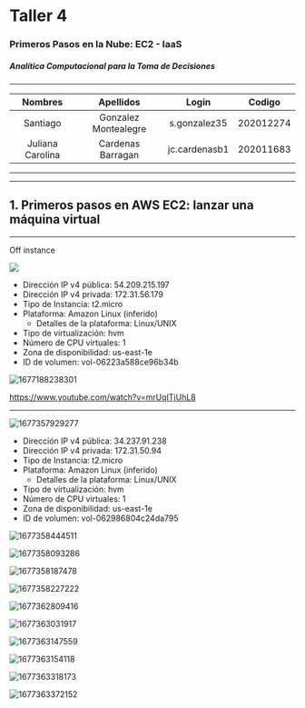 # Taller 4

### Primeros Pasos en la Nube: EC2 - IaaS

##### Analítica Computacional para la Toma de Decisiones

---

|     Nombres      |      Apellidos       |     Login     |  Codigo   |
| :--------------: | :------------------: | :-----------: | :-------: |
|     Santiago     | Gonzalez Montealegre | s.gonzalez35  | 202012274 |
| Juliana Carolina |  Cardenas Barragan   | jc.cardenasb1 | 202011683 |

---

---

## 1. Primeros pasos en AWS EC2: lanzar una máquina virtual

---

Off instance

![](image/Taller5-Soluci%C3%B3n/1677187092917.png)

- Dirección IP v4 pública: 54.209.215.197
- Dirección IP v4 privada: 172.31.56.179
- Tipo de Instancia: t2.micro
- Plataforma: Amazon Linux (inferido)
  - Detalles de la plataforma: Linux/UNIX
- Tipo de virtualización: hvm
- Número de CPU virtuales: 1
- Zona de disponibilidad: us-east-1e
- ID de volumen: vol-06223a588ce96b34b

![1677188238301](image/Taller5-Solución/1677188238301.png)

https://www.youtube.com/watch?v=mrUqITjUhL8

---

![1677357929277](image/Taller5-Solución/1677357929277.png)

- Dirección IP v4 pública: 34.237.91.238
- Dirección IP v4 privada: 172.31.50.94
- Tipo de Instancia: t2.micro
- Plataforma: Amazon Linux (inferido)
  - Detalles de la plataforma: Linux/UNIX
- Tipo de virtualización: hvm
- Número de CPU virtuales: 1
- Zona de disponibilidad: us-east-1e
- ID de volumen: vol-062986804c24da795

![1677358444511](image/Taller5-Solución/1677358444511.png)

![1677358093286](image/Taller5-Solución/1677358093286.png)

![1677358187478](image/Taller5-Solución/1677358187478.png)

![1677358227222](image/Taller5-Solución/1677358227222.png)

![1677362809416](image/Taller5-Solución/1677362809416.png)

![1677363031917](image/Taller5-Solución/1677363031917.png)

![1677363147559](image/Taller5-Solución/1677363147559.png)

![1677363154118](image/Taller5-Solución/1677363154118.png)

![1677363318173](image/Taller5-Solución/1677363318173.png)

![1677363372152](image/Taller5-Solución/1677363372152.png)
